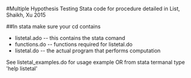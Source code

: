 #Multiple Hypothesis Testing
Stata code for procedure detailed in List, Shaikh, Xu 2015

##In stata make sure your cd contains
* listetal.ado -- this contains the stata comand 
* functions.do -- functions required for listetal.do
* listetal.do -- the actual program that performs computation

See listetal_examples.do for usage example OR from stata termanal type 'help listetal'
